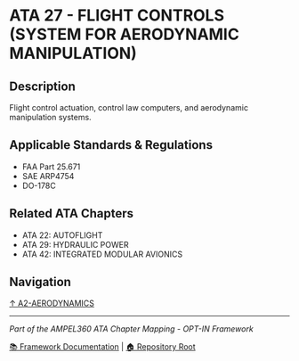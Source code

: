 # ATA 27 - FLIGHT CONTROLS (SYSTEM FOR AERODYNAMIC MANIPULATION)

## Description

Flight control actuation, control law computers, and aerodynamic manipulation systems.

## Applicable Standards & Regulations

- FAA Part 25.671
- SAE ARP4754
- DO-178C

## Related ATA Chapters

- ATA 22: AUTOFLIGHT
- ATA 29: HYDRAULIC POWER
- ATA 42: INTEGRATED MODULAR AVIONICS

## Navigation

[↑ A2-AERODYNAMICS](../README.md)

---

*Part of the AMPEL360 ATA Chapter Mapping - OPT-IN Framework*

[📚 Framework Documentation](../../README.md) | [🏠 Repository Root](../../../README.md)
